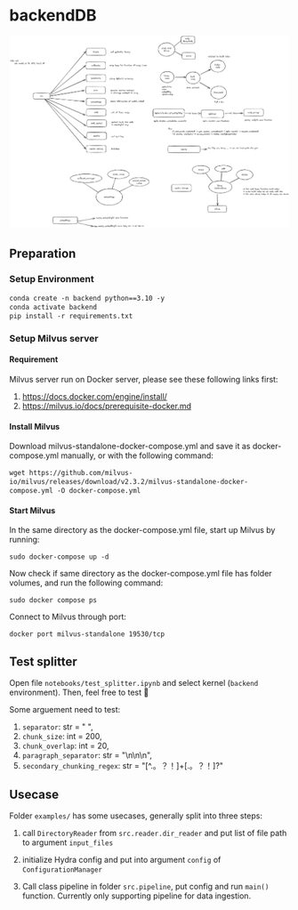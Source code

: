 # backendDB

![backend](assert/backendDBpng.png)




## Preparation
### Setup Environment
```
conda create -n backend python==3.10 -y
conda activate backend
pip install -r requirements.txt
```
### Setup Milvus server

#### Requirement
Milvus server run on Docker server, please see these following links first:
1. https://docs.docker.com/engine/install/
2. https://milvus.io/docs/prerequisite-docker.md

#### Install Milvus
Download milvus-standalone-docker-compose.yml and save it as docker-compose.yml manually, or with the following command:
```
wget https://github.com/milvus-io/milvus/releases/download/v2.3.2/milvus-standalone-docker-compose.yml -O docker-compose.yml
```
#### Start Milvus
In the same directory as the docker-compose.yml file, start up Milvus by running:
```
sudo docker-compose up -d
```

Now check if same directory as the docker-compose.yml file has folder volumes, and run the following command:
```
sudo docker compose ps
```
Connect to Milvus through port:
```
docker port milvus-standalone 19530/tcp
```

## Test splitter
Open file `notebooks/test_splitter.ipynb` and select kernel (`backend` environment). Then, feel free to test 🦙

Some arguement need to test:
1. `separator`: str = " ",
2. `chunk_size`: int = 200,
4. `chunk_overlap`: int = 20,
5. `paragraph_separator`: str = "\n\n\n",
6. `secondary_chunking_regex`: str = "[^.。？！]+[.。？！]?"


## Usecase 
Folder `examples/` has some usecases, generally split into three steps:
1. call `DirectoryReader` from `src.reader.dir_reader` and put list of file path to argument `input_files`

2. initialize Hydra config and put into argument `config` of `ConfigurationManager`

3. Call class pipeline in folder `src.pipeline`, put config and run `main()` function. Currently only supporting pipeline for data ingestion.  
